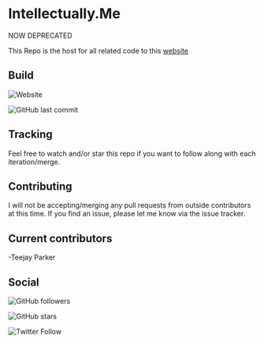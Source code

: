 # Intellectually.Me
NOW DEPRECATED

This Repo is the host for all related code to this [website](http://www.intellectually.me)

## Build

![Website](https://img.shields.io/website/http/www.intellectually.me.svg?down_message=is%20not%20working%21&label=Intellectually.me&style=flat-square&up_color=darkblue&up_message=is%20working%20and%20is%20live%21)

![GitHub last commit](https://img.shields.io/github/last-commit/TeejayParker/TeejayParker.github.io.svg?style=flat-square)

## Tracking

Feel free to watch and/or star this repo if you want to follow along with each iteration/merge.

## Contributing

I will not be accepting/merging any pull requests from outside contributors at this time.  If you find an issue, please let me know via the issue tracker.

## Current contributors

-Teejay Parker

## Social

![GitHub followers](https://img.shields.io/github/followers/TeejayParker.svg?label=Follow%20me%20on%20Github%21&style=social)

![GitHub stars](https://img.shields.io/github/stars/TeejayParker/TeejayParker.github.io.svg?label=Star%20this%20repo%21&style=social)

![Twitter Follow](https://img.shields.io/twitter/follow/majeye1.svg?label=Follow%20me%20on%20Twitter%21&style=social)
